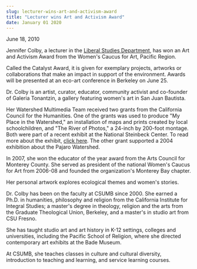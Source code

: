 ```yaml
---
slug: lecturer-wins-art-and-activism-award
title: "Lecturer wins Art and Activism Award"
date: January 01 2020
---
```


 
<p>June 18, 2010</p>
<p>
  Jennifer Colby, a lecturer in the
  <a href="https://csumb.edu/liberalstudies">Liberal Studies Department</a>, has
  won an Art and Activism Award from the Women's Caucus for Art, Pacific Region.
</p>
<p>
  Called the Catalyst Award, it is given for exemplary projects, artworks or
  collaborations that make an impact in support of the environment. Awards will
  be presented at an eco&#45;art conference in Berkeley on June 25.
</p>
<p>
  Dr. Colby is an artist, curator, educator, community activist and
  co&#45;founder of Galeria Tonantzin, a gallery featuring women's art in San
  Juan Bautista.
</p>
<p>
  Her Watershed Multimedia Team received two grants from the California Council
  for the Humanities. One of the grants was used to produce "My Place in the
  Watershed," an installation of maps and prints created by local
  schoolchildren, and "The River of Photos," a 24&#45;inch by 200&#45;foot
  montage. Both were part of a recent exhibit at the National Steinbeck Center.
  To read more about the exhibit,
  <a href="https://csumb.edu/site/x24937.xml">click here</a>. The other grant
  supported a 2004 exhibition about the Pajaro Watershed.
</p>
<p>
  In 2007, she won the educator of the year award from the Arts Council for
  Monterey County. She served as president of the national Women's Caucus for
  Art from 2006&#45;08 and founded the organization's Monterey Bay chapter.
</p>
<p>Her personal artwork explores ecological themes and women's stories.</p>
<p>
  Dr. Colby has been on the faculty at CSUMB since 2000. She earned a Ph.D. in
  humanities, philosophy and religion from the California Institute for Integral
  Studies; a master's degree in theology, religion and the arts from the
  Graduate Theological Union, Berkeley, and a master's in studio art from CSU
  Fresno.
</p>
<p>
  She has taught studio art and art history in K&#45;12 settings, colleges and
  universities, including the Pacific School of Religion, where she directed
  contemporary art exhibits at the Bade Museum.
</p>
<p>
  At CSUMB, she teaches classes in culture and cultural diversity, introduction
  to teaching and learning, and service learning courses.
</p>
 
